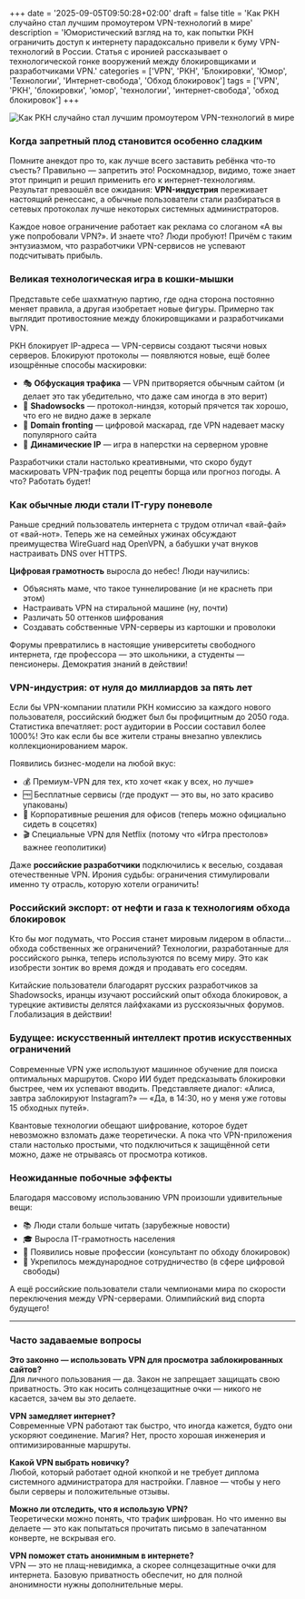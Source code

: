 +++
date = '2025-09-05T09:50:28+02:00'
draft = false
title = 'Как РКН случайно стал лучшим промоутером VPN-технологий в мире'
description = 'Юмористический взгляд на то, как попытки РКН ограничить доступ к интернету парадоксально привели к буму VPN-технологий в России. Статья с иронией рассказывает о технологической гонке вооружений между блокировщиками и разработчиками VPN.'
categories = ['VPN', 'РКН', 'Блокировки', 'Юмор', 'Технологии', 'Интернет-свобода', 'Обход блокировок']
tags = ['VPN', 'РКН', 'блокировки', 'юмор', 'технологии', 'интернет-свобода', 'обход блокировок']
+++

![Как РКН случайно стал лучшим промоутером VPN-технологий в мире](https://imagestoring.fra1.cdn.digitaloceanspaces.com/2100EC22-B939-4A7A-93BA-3AF444DF9A0B.png)

### Когда запретный плод становится особенно сладким

Помните анекдот про то, как лучше всего заставить ребёнка что-то съесть? Правильно — запретить это! Роскомнадзор, видимо, тоже знает этот принцип и решил применить его к интернет-технологиям. Результат превзошёл все ожидания: **VPN-индустрия** переживает настоящий ренессанс, а обычные пользователи стали разбираться в сетевых протоколах лучше некоторых системных администраторов.


Каждое новое ограничение работает как реклама со слоганом «А вы уже попробовали VPN?». И знаете что? Люди пробуют! Причём с таким энтузиазмом, что разработчики VPN-сервисов не успевают подсчитывать прибыль.

### Великая технологическая игра в кошки-мышки

Представьте себе шахматную партию, где одна сторона постоянно меняет правила, а другая изобретает новые фигуры. Примерно так выглядит противостояние между блокировщиками и разработчиками VPN.


РКН блокирует IP-адреса — VPN-сервисы создают тысячи новых серверов. Блокируют протоколы — появляются новые, ещё более изощрённые способы маскировки:

- 🎭 **Обфускация трафика** — VPN притворяется обычным сайтом (и делает это так убедительно, что даже сам иногда в это верит)
- 🥷 **Shadowsocks** — протокол-ниндзя, который прячется так хорошо, что его не видно даже в зеркале
- 🎪 **Domain fronting** — цифровой маскарад, где VPN надевает маску популярного сайта
- 🎲 **Динамические IP** — игра в наперстки на серверном уровне


Разработчики стали настолько креативными, что скоро будут маскировать VPN-трафик под рецепты борща или прогноз погоды. А что? Работать будет!

### Как обычные люди стали IT-гуру поневоле

Раньше средний пользователь интернета с трудом отличал «вай-фай» от «вай-нот». Теперь же на семейных ужинах обсуждают преимущества WireGuard над OpenVPN, а бабушки учат внуков настраивать DNS over HTTPS.


**Цифровая грамотность** выросла до небес! Люди научились:
- Объяснять маме, что такое туннелирование (и не краснеть при этом)
- Настраивать VPN на стиральной машине (ну, почти)
- Различать 50 оттенков шифрования
- Создавать собственные VPN-серверы из картошки и проволоки


Форумы превратились в настоящие университеты свободного интернета, где профессора — это школьники, а студенты — пенсионеры. Демократия знаний в действии!

### VPN-индустрия: от нуля до миллиардов за пять лет

Если бы VPN-компании платили РКН комиссию за каждого нового пользователя, российский бюджет был бы профицитным до 2050 года. Статистика впечатляет: рост аудитории в России составил более 1000%! Это как если бы все жители страны внезапно увлеклись коллекционированием марок.


Появились бизнес-модели на любой вкус:
- 💰 Премиум-VPN для тех, кто хочет «как у всех, но лучше»
- 🆓 Бесплатные сервисы (где продукт — это вы, но зато красиво упакованы)
- 🏢 Корпоративные решения для офисов (теперь можно официально сидеть в соцсетях)
- 🎬 Специальные VPN для Netflix (потому что «Игра престолов» важнее геополитики)


Даже **российские разработчики** подключились к веселью, создавая отечественные VPN. Ирония судьбы: ограничения стимулировали именно ту отрасль, которую хотели ограничить!

### Российский экспорт: от нефти и газа к технологиям обхода блокировок

Кто бы мог подумать, что Россия станет мировым лидером в области... обхода собственных же ограничений? Технологии, разработанные для российского рынка, теперь используются по всему миру. Это как изобрести зонтик во время дождя и продавать его соседям.


Китайские пользователи благодарят русских разработчиков за Shadowsocks, иранцы изучают российский опыт обхода блокировок, а турецкие активисты делятся лайфхаками из русскоязычных форумов. Глобализация в действии!

### Будущее: искусственный интеллект против искусственных ограничений

Современные VPN уже используют машинное обучение для поиска оптимальных маршрутов. Скоро ИИ будет предсказывать блокировки быстрее, чем их успевают вводить. Представляете диалог: «Алиса, завтра заблокируют Instagram?» — «Да, в 14:30, но у меня уже готовы 15 обходных путей».


Квантовые технологии обещают шифрование, которое будет невозможно взломать даже теоретически. А пока что VPN-приложения стали настолько простыми, что подключиться к защищённой сети можно, даже не отрываясь от просмотра котиков.

### Неожиданные побочные эффекты

Благодаря массовому использованию VPN произошли удивительные вещи:
- 📚 Люди стали больше читать (зарубежные новости)
- 🎓 Выросла IT-грамотность населения
- 💼 Появились новые профессии (консультант по обходу блокировок)
- 🤝 Укрепилось международное сотрудничество (в сфере цифровой свободы)


А ещё российские пользователи стали чемпионами мира по скорости переключения между VPN-серверами. Олимпийский вид спорта будущего!

---

### Часто задаваемые вопросы

**Это законно — использовать VPN для просмотра заблокированных сайтов?**  
Для личного пользования — да. Закон не запрещает защищать свою приватность. Это как носить солнцезащитные очки — никого не касается, зачем вы это делаете.

**VPN замедляет интернет?**  
Современные VPN работают так быстро, что иногда кажется, будто они ускоряют соединение. Магия? Нет, просто хорошая инженерия и оптимизированные маршруты.

**Какой VPN выбрать новичку?**  
Любой, который работает одной кнопкой и не требует диплома системного администратора для настройки. Главное — чтобы у него были серверы и положительные отзывы.

**Можно ли отследить, что я использую VPN?**  
Теоретически можно понять, что трафик шифрован. Но что именно вы делаете — это как попытаться прочитать письмо в запечатанном конверте, не вскрывая его.

**VPN поможет стать анонимным в интернете?**  
VPN — это не плащ-невидимка, а скорее солнцезащитные очки для интернета. Базовую приватность обеспечит, но для полной анонимности нужны дополнительные меры.